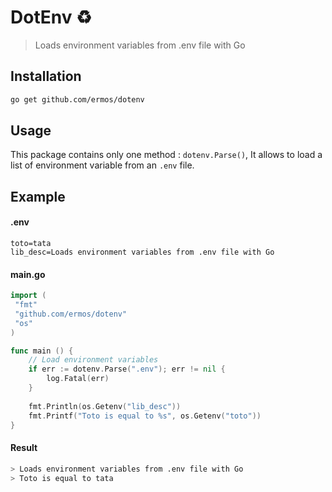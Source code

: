 # DotEnv ♻️
> Loads environment variables from .env file with Go

## Installation

```bash
go get github.com/ermos/dotenv
```

## Usage

This package contains only one method : ``dotenv.Parse()``,
It allows to load a list of environment variable from an `.env` file.

## Example

#### .env
```.env
toto=tata
lib_desc=Loads environment variables from .env file with Go
```

#### main.go
```go
import (
 "fmt"
 "github.com/ermos/dotenv"
 "os"
)

func main () {
    // Load environment variables
    if err := dotenv.Parse(".env"); err != nil {
        log.Fatal(err)
    }   
    
    fmt.Println(os.Getenv("lib_desc"))
    fmt.Printf("Toto is equal to %s", os.Getenv("toto"))
}
```

#### Result
```bash
> Loads environment variables from .env file with Go
> Toto is equal to tata
```
